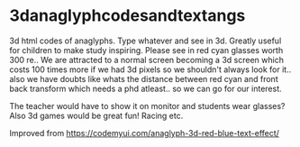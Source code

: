 # 3danaglyphcodesandtextangs
3d html codes of anaglyphs. Type whatever and see in 3d. Greatly useful for children to make study inspiring. Please see in red cyan glasses worth 300 re.. We are attracted to a normal screen becoming a 3d screen which costs 100 times more if we had 3d pixels so we shouldn't always look for it.. also we have doubts like whats the distance between red cyan and front back transform which needs a phd atleast.. so we can go for our interest.

The teacher would have to show it on monitor and students wear glasses? Also 3d games would be great fun! Racing etc.


Improved from https://codemyui.com/anaglyph-3d-red-blue-text-effect/
